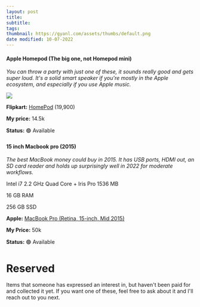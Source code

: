 ```yaml
---
layout: post
title:
subtitle:
tags: 
thumbnail: https://gyanl.com/assets/thumbs/default.png
date modified: 10-07-2022
---
```



#### Apple Homepod (The big one, not Homepod mini)  

_You can throw a party with just one of these, it sounds really good and gets super loud. It's a solid smart speaker if you're mostly in the Apple ecosystem, and especially if you use Apple music._

![](https://gyanl.com/assets/sale-homepod.jpg)

**Flipkart:** [HomePod](https://www.flipkart.com/apple-homepod-siri-assistant-smart-speaker/p/itmd613189c4a516) (19,900)  

**My price:** 14.5k

**Status:** 🟢 Available



#### 15 inch Macbook pro (2015)

_The best MacBook money could buy in 2015. It has USB ports, HDMI out, an SD card reader and holds up surprisingly well in 2022 for moderate workflows._ 

Intel i7 2.2 GHz Quad Core + Iris Pro 1536 MB

16 GB RAM

256 GB SSD

**Apple:** [MacBook Pro (Retina, 15-inch, Mid 2015)](https://support.apple.com/kb/sp719?locale=en_IN)

**My Price:** 50k

**Status:** 🟢 Available


# Reserved

Items that someone has expressed an interest in, but haven't been paid for and collected it yet. If you want one of these, feel free to ask about it and I'll reach out to you next. 